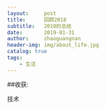 ```yaml
---
layout:     post
title:      回顾2018
subtitle:   2018的总结
date:       2019-01-31
author:     zhaoguangnan
header-img: img/about_life.jpg
catalog: true
tags:
    - 生活
---
```


##收获:

技术